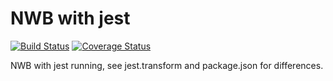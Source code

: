 # NWB with jest

[![Build Status](https://travis-ci.org/how-to-react/nwb-jest.svg?branch=master)](https://travis-ci.org/how-to-react/nwb-jest)
[![Coverage Status](https://coveralls.io/repos/github/how-to-react/nwb-jest/badge.svg?branch=master)](https://coveralls.io/github/how-to-react/nwb-jest?branch=master)

NWB with jest running, see jest.transform and package.json for differences.